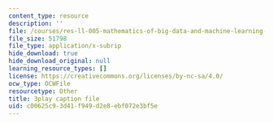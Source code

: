 ```yaml
---
content_type: resource
description: ''
file: /courses/res-ll-005-mathematics-of-big-data-and-machine-learning-january-iap-2020/c00625c93d41f949d2e8ebf072e3bf5e_P5SjikeOHr0.srt
file_size: 51798
file_type: application/x-subrip
hide_download: true
hide_download_original: null
learning_resource_types: []
license: https://creativecommons.org/licenses/by-nc-sa/4.0/
ocw_type: OCWFile
resourcetype: Other
title: 3play caption file
uid: c00625c9-3d41-f949-d2e8-ebf072e3bf5e
---
```

